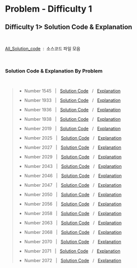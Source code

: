 # Problem - Difficulty 1

## Difficulty 1> Solution Code & Explanation
 <br>

 [All_Solution_code](.)&nbsp; :&nbsp;  소스코드 파일 모음

<br>

### Solution Code & Explanation By Problem

<br>


> - Number 1545  &nbsp; |  &nbsp; [Solution Code](./SW_expert_academy/src/Number1545.java)  &nbsp; /  &nbsp;  [Explanation](./SW_expert_acdemy/README/D1/N1545.md)
> 
> - Number 1933  &nbsp; |  &nbsp; [Solution Code](./Number1933.java)  &nbsp; /  &nbsp;  [Explanation](./SW_expert_acdemy/README/D1/N1933.md)
>- Number 1936 &nbsp; |  &nbsp; [Solution Code](./Number1936.java)  &nbsp; /  &nbsp;  [Explanation](./SW_expert_acdemy/README/D1/N1936.md)
>- Number 1938  &nbsp; |  &nbsp; [Solution Code](./Number1938.java)  &nbsp; /  &nbsp;  [Explanation](./SW_expert_acdemy/README/D1/N1938.md)
>- Number 2019  &nbsp; |  &nbsp; [Solution Code](./Number2019.java)  &nbsp; /  &nbsp;  [Explanation](./SW_expert_acdemy/README/D1/N2019.md)
>- Number 2025  &nbsp; |  &nbsp; [Solution Code](./Number2025.java)  &nbsp; /  &nbsp;  [Explanation](./SW_expert_acdemy/README/D1/N2025.md)
>- Number 2027  &nbsp; |  &nbsp; [Solution Code](./Number2027.java)  &nbsp; /  &nbsp;  [Explanation](./SW_expert_acdemy/README/D1/N2027.md)
>- Number 2029  &nbsp; |  &nbsp; [Solution Code](./Number2029.java)  &nbsp; /  &nbsp;  [Explanation](./SW_expert_acdemy/README/D1/N2029.md)
>- Number 2043  &nbsp; |  &nbsp; [Solution Code](./Number2043.java)  &nbsp; /  &nbsp;  [Explanation](./SW_expert_acdemy/README/D1/N2043.md)
>- Number 2046  &nbsp; |  &nbsp; [Solution Code](./Number2046.java)  &nbsp; /  &nbsp;  [Explanation](./SW_expert_acdemy/README/D1/N2046.md)
>- Number 2047  &nbsp; |  &nbsp; [Solution Code](./Number2047.java)  &nbsp; /  &nbsp;  [Explanation](./SW_expert_acdemy/README/D1/N2047.md)
>- Number 2050  &nbsp; |  &nbsp; [Solution Code](./Number2050.java)  &nbsp; /  &nbsp;  [Explanation](./SW_expert_acdemy/README/D1/N2050.md)
>- Number 2056  &nbsp; |  &nbsp; [Solution Code](./Number2056.java)  &nbsp; /  &nbsp;  [Explanation](./SW_expert_acdemy/README/D1/N2056.md)
>- Number 2058  &nbsp; |  &nbsp; [Solution Code](./Number2058.java)  &nbsp; /  &nbsp;  [Explanation](./SW_expert_acdemy/README/D1/N2058.md)
>- Number 2063  &nbsp; |  &nbsp; [Solution Code](./Number2063.java)  &nbsp; /  &nbsp;  [Explanation](./SW_expert_acdemy/README/D1/N2063.md)
>- Number 2068  &nbsp; |  &nbsp; [Solution Code](./Number2068.java)  &nbsp; /  &nbsp;  [Explanation](./SW_expert_acdemy/README/D1/N2068.md)
>- Number 2070  &nbsp; |  &nbsp; [Solution Code](./Number2070.java)  &nbsp; /  &nbsp;  [Explanation](./SW_expert_acdemy/README/D1/N2070.md)
>- Number 2071  &nbsp; |  &nbsp; [Solution Code](./Number2071.java)  &nbsp; /  &nbsp;  [Explanation](./SW_expert_acdemy/README/D1/N2071.md)
>- Number 2072  &nbsp; |  &nbsp; [Solution Code](./Number2072.java)  &nbsp; /  &nbsp;  [Explanation](./SW_expert_acdemy/README/D1/2072.md)
